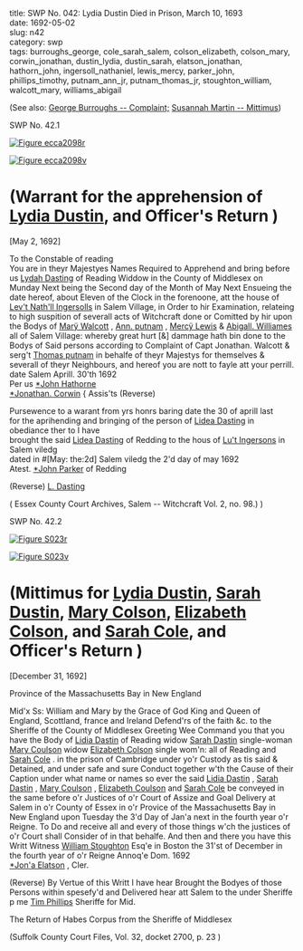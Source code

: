 title: SWP No. 042: Lydia Dustin Died in Prison, March 10, 1693  
date: 1692-05-02  
slug: n42  
category: swp  
tags: burroughs_george, cole_sarah_salem, colson_elizabeth, colson_mary, corwin_jonathan, dustin_lydia, dustin_sarah, elatson_jonathan, hathorn_john, ingersoll_nathaniel, lewis_mercy, parker_john, phillips_timothy, putnam_ann_jr, putnam_thomas_jr, stoughton_william, walcott_mary, williams_abigail




(See also: [George Burroughs -- Complaint;](/n22.html#n22.1) [Susannah Martin -- Mittimus](/n92.html#n92.2))

<div markdown class="doc" id="n42.1">

<div class="doc_id">SWP No. 42.1</div>


<span markdown class="figure">[![Figure ecca2098r](archives/ecca/thumb/ecca2098r.jpg)](archives/ecca/large/ecca2098r.jpg)</span>

<span markdown class="figure">[![Figure ecca2098v](archives/ecca/thumb/ecca2098v.jpg)](archives/ecca/large/ecca2098v.jpg)</span>

# (Warrant for the apprehension of [Lydia Dustin](/tag/dustin_lydia.html), and Officer's Return ) 

[May 2, 1692]

To the Constable of reading  
You are in theyr Majestyes Names Required to Apprehend and  bring before us [Lydah Dasting](/tag/dustin_lydia.html) of Reading Widdow in the County of  Middlesex on Munday Next being the Second day of the Month of  May Next Ensueing the date hereof, about Eleven of the Clock in  the forenoone, att the house of [Lev't Nath'll Ingersolls](/tag/ingersoll_nathaniel.html) in Salem  Village, in Order to hir Examination, relateing to high suspition of  severall acts of Witchcraft done or Comitted by hir upon the Bodys  of [Marÿ Walcott](/tag/walcott_mary.html) , [Ann. putnam](/tag/putnam_ann_jr.html) , [Mercÿ Lewis](/tag/lewis_mercy.html) & [Abigall. Williames](/tag/williams_abigail.html)  all of Salem Village: whereby great hurt [&] dammage hath bin  done to the Bodys of Said persons according to Complaint of Capt  Jonathan. Walcott & serg't [Thomas putnam](/tag/putnam_thomas_jr.html) in behalfe of theyr  Majestys for themselves & severall of theyr Neighbours, and hereof  you are nott to fayle att your perrill. date Salem Aprill. 30'th 1692  
                                                    Per us [*John Hathorne](/tag/hathorn_john.html)  
                                                    [*Jonathan. Corwin](/tag/corwin_jonathan.html) {  Assis'ts (Reverse) 

Pursewence to a warant from yrs honrs baring date the 30 of aprill last  
for the aprihending and bringing of the person of  [Lidea Dasting](/tag/dustin_lydia.html) in obediance ther to I have  
brought the said [Lidea Dasting](/tag/dustin_lydia.html) of Redding to the hous of [Lu't Ingersons](/tag/ingersoll_nathaniel.html) in Salem viledg  
dated in #[May: the:2d] Salem viledg the 2'd day of may 1692  
                                                    Atest. [*John Parker](/tag/parker_john.html) of Redding 

(Reverse)  [L. Dasting](/tag/dustin_lydia.html) 

( Essex County Court Archives, Salem -- Witchcraft Vol. 2, no. 98.) )

</div>



<div markdown class="doc" id="n42.2">

<div class="doc_id">SWP No. 42.2</div>


<span markdown class="figure">[![Figure S023r](archives/Suffolk/small/S023A.jpg)](archives/Suffolk/large/S023A.jpg)</span>

<span markdown class="figure">[![Figure S023v](archives/Suffolk/small/S023B.jpg)](archives/Suffolk/large/S023B.jpg)</span>

# (Mittimus for [Lydia Dustin](/tag/dustin_lydia.html), [Sarah Dustin](/tag/dustin_sarah.html), [Mary Colson](/tag/colson_mary.html), [Elizabeth Colson](/tag/colson_elizabeth.html), and [Sarah Cole](/tag/cole_sarah_salem.html), and Officer's Return )

[December 31, 1692]

Province of the Massachusetts Bay in New England 

Mid'x Ss: William and Mary by the Grace of God King and Queen  of England, Scottland, france and Ireland Defend'rs of the faith  &c. to the Sheriffe of the County of Middlesex Greeting Wee Command you that you have the Body of [Lidia Dastin](/tag/dustin_lydia.html) of Reading widow  [Sarah Dastin](/tag/dustin_sarah.html) single-woman [Mary Coulson](/tag/colson_mary.html) widow [Elizabeth Colson](/tag/colson_elizabeth.html) single wom'n: all of Reading and [Sarah Cole](/tag/cole_sarah_salem.html) . in the prison of Cambridge under yo'r Custody as tis said & Detained, and under safe and sure Conduct together w'th the Cause of their Caption under what name or names so ever the said [Lidia Dastin](/tag/dustin_lydia.html) , [Sarah Dastin](/tag/dustin_sarah.html) , [Mary Coulson](/tag/colson_mary.html) , [Elizabeth Coulson](/tag/colson_elizabeth.html) and [Sarah Cole](/tag/cole_sarah_salem.html) be conveyed in the same before o'r Justices of o'r Court of  Assize and Goal Delivery at Salem in o'r County of Essex in o'r  Provice of the Massachusetts Bay in New England upon Tuesday the  3'd Day of Jan'a next in the fourth year o'r Reigne. To Do and  receive all and every of those things w'ch the justices of o'r Court  shall Consider of in that behalfe. And then and there you have this  Writt Witness [William Stoughton](/tag/stoughton_william.html) Esq'e in Boston the 31'st of December in the fourth year of o'r Reigne Annoq'e Dom. 1692  
[*Jon'a Elatson](/tag/elatson_jonathan.html) , Cler. 

(Reverse) By Vertue of this Writt I have hear Brought the Bodyes of those  Persons within spesefy'd and Delivered hear att Salem to the under  Sheriffe  
p me [Tim Phillips](/tag/phillips_timothy.html)  Sheriffe for Mid. 

The Return of Habes Corpus from the Sheriffe of Middlesex  

(Suffolk County Court Files, Vol. 32, docket 2700, p. 23 )

</div>
